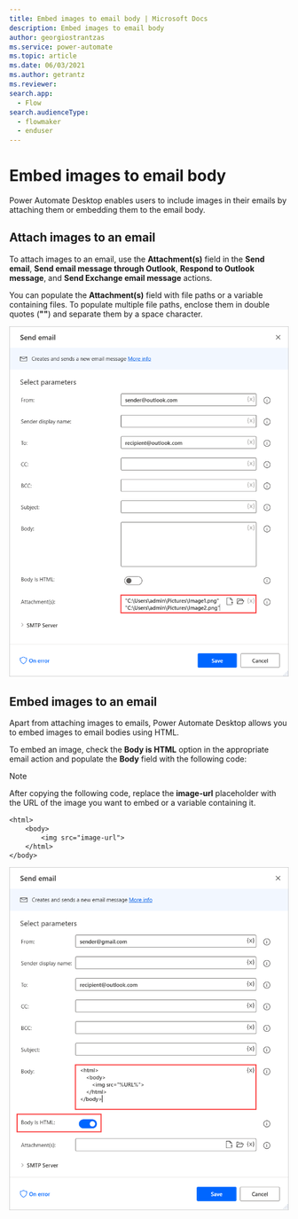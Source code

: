 ```yaml
---
title: Embed images to email body | Microsoft Docs
description: Embed images to email body
author: georgiostrantzas
ms.service: power-automate
ms.topic: article
ms.date: 06/03/2021
ms.author: getrantz
ms.reviewer:
search.app: 
  - Flow
search.audienceType: 
  - flowmaker
  - enduser
---
```


# Embed images to email body

Power Automate Desktop enables users to include images in their emails by attaching them or embedding them to the email body.

## Attach images to an email

To attach images to an email, use the **Attachment(s)** field in the **Send email**, **Send email message through Outlook**, **Respond to Outlook message**, and **Send Exchange email message** actions.

You can populate the **Attachment(s)** field with file paths or a variable containing files. To populate multiple file paths, enclose them in double quotes (**""**) and separate them by a space character.

![Two example paths in the Attachment(s) field of the Send email action.](media/embed-images-email/attach-images-email.png)

## Embed images to an email

Apart from attaching images to emails, Power Automate Desktop allows you to embed images to email bodies using HTML.

To embed an image, check the **Body is HTML** option in the appropriate email action and populate the **Body** field with the following code:

> [!NOTE]
> After copying the following code, replace the **image-url** placeholder with the URL of the image you want to embed or a variable containing it.

```
<html>
    <body>
        <img src="image-url">
    </html>
</body>
 ```

 ![The populated HTML code in the Send email action.](media/embed-images-email/emded-images-email.png)